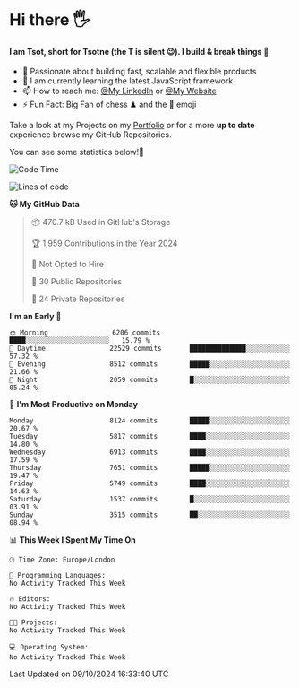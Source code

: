 # Hi there :raised_hand_with_fingers_splayed:
#### I am Tsot, short for Tsotne (the T is silent :wink:). I build & break things :space_invader:
- :telescope: Passionate about building fast, scalable and flexible products
- :seedling: I am currently learning the latest JavaScript framework 
- :mailbox: How to reach me: [@My LinkedIn](https://www.linkedin.com/in/tsotne-gvadzabia/) or [@My Website](https://tsotne.co.uk/contact)
- :zap: Fun Fact: Big Fan of chess ♟ and the 👾 emoji

Take a look at my Projects on my [Portfolio](https://tsotne.co.uk/) or for a more **up to date** experience browse my GitHub Repositories.

You can see some statistics below!:space_invader:
<!--START_SECTION:waka-->
![Code Time](http://img.shields.io/badge/Code%20Time-761%20hrs%202%20mins-blue)

![Lines of code](https://img.shields.io/badge/From%20Hello%20World%20I%27ve%20Written-14.0%20million%20lines%20of%20code-blue)

**🐱 My GitHub Data** 

> 📦 470.7 kB Used in GitHub's Storage 
 > 
> 🏆 1,959 Contributions in the Year 2024
 > 
> 🚫 Not Opted to Hire
 > 
> 📜 30 Public Repositories 
 > 
> 🔑 24 Private Repositories 
 > 
**I'm an Early 🐤** 

```text
🌞 Morning                6206 commits        ████░░░░░░░░░░░░░░░░░░░░░   15.79 % 
🌆 Daytime                22529 commits       ██████████████░░░░░░░░░░░   57.32 % 
🌃 Evening                8512 commits        █████░░░░░░░░░░░░░░░░░░░░   21.66 % 
🌙 Night                  2059 commits        █░░░░░░░░░░░░░░░░░░░░░░░░   05.24 % 
```
📅 **I'm Most Productive on Monday** 

```text
Monday                   8124 commits        █████░░░░░░░░░░░░░░░░░░░░   20.67 % 
Tuesday                  5817 commits        ████░░░░░░░░░░░░░░░░░░░░░   14.80 % 
Wednesday                6913 commits        ████░░░░░░░░░░░░░░░░░░░░░   17.59 % 
Thursday                 7651 commits        █████░░░░░░░░░░░░░░░░░░░░   19.47 % 
Friday                   5749 commits        ████░░░░░░░░░░░░░░░░░░░░░   14.63 % 
Saturday                 1537 commits        █░░░░░░░░░░░░░░░░░░░░░░░░   03.91 % 
Sunday                   3515 commits        ██░░░░░░░░░░░░░░░░░░░░░░░   08.94 % 
```


📊 **This Week I Spent My Time On** 

```text
🕑︎ Time Zone: Europe/London

💬 Programming Languages: 
No Activity Tracked This Week

🔥 Editors: 
No Activity Tracked This Week

🐱‍💻 Projects: 
No Activity Tracked This Week

💻 Operating System: 
No Activity Tracked This Week
```


 Last Updated on 09/10/2024 16:33:40 UTC
<!--END_SECTION:waka-->
